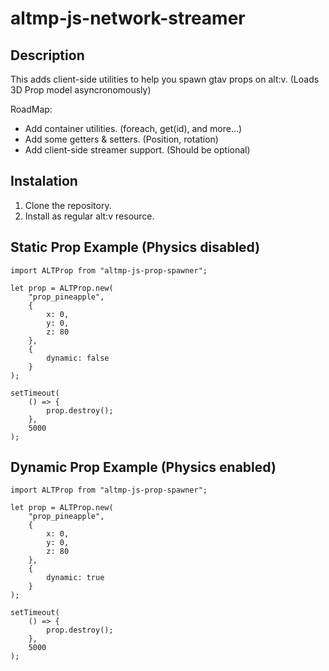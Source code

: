 # altmp-js-network-streamer

## Description

This adds client-side utilities to help you spawn gtav props on alt:v.
(Loads 3D Prop model asyncronomously)

RoadMap:
* Add container utilities. (foreach, get(id), and more...)
* Add some getters & setters. (Position, rotation)
* Add client-side streamer support. (Should be optional)

## Instalation

1. Clone the repository.
2. Install as regular alt:v resource.

## Static Prop Example (Physics disabled)

```
import ALTProp from "altmp-js-prop-spawner";

let prop = ALTProp.new(
    "prop_pineapple",
    {
        x: 0,
        y: 0,
        z: 80
    },
    {
        dynamic: false
    }
);

setTimeout(
    () => {
        prop.destroy();
    },
    5000
);
```

## Dynamic Prop Example (Physics enabled)

```
import ALTProp from "altmp-js-prop-spawner";

let prop = ALTProp.new(
    "prop_pineapple",
    {
        x: 0,
        y: 0,
        z: 80
    },
    {
        dynamic: true
    }
);

setTimeout(
    () => {
        prop.destroy();
    },
    5000
);
```

